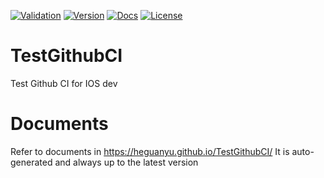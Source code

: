 [![Validation](https://github.com/heguanyu/TestGithubCI/actions/workflows/validation.yml/badge.svg)](https://sonarcloud.io/summary/overall?id=heguanyu_TestGithubCI)
[![Version](https://img.shields.io/cocoapods/v/TestGithubCI?color=green&label=Podspec)](https://github.com/CocoaPods/Specs/commit/9bccf4064cd4c62fdbcd4151889f464311c3c19a)
[![Docs](https://github.com/heguanyu/TestGithubCI/actions/workflows/post-release.yml/badge.svg)](https://heguanyu.github.io/TestGithubCI/)
[![License](https://img.shields.io/github/license/heguanyu/TestGithubCI)](https://github.com/heguanyu/TestGithubCI/blob/main/LICENSE)


# TestGithubCI
Test Github CI for IOS dev

# Documents
Refer to documents in https://heguanyu.github.io/TestGithubCI/
It is auto-generated and always up to the latest version
